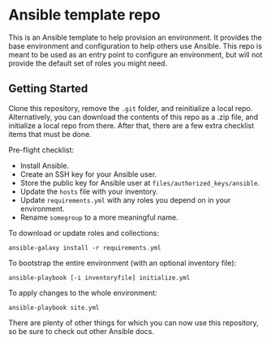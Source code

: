 # Ansible template repo

This is an Ansible template to help provision an environment.
It provides the base environment and configuration to help others use Ansible.
This repo is meant to be used as an entry point to configure an environment,
but will not provide the default set of roles you might need.

## Getting Started

Clone this repository, remove the `.git` folder, and reinitialize a local repo.
Alternatively, you can download the contents of this repo as a .zip file,
and initialize a local repo from there.
After that, there are a few extra checklist items that must be done.

Pre-flight checklist:
* Install Ansible.
* Create an SSH key for your Ansible user.
* Store the public key for Ansible user at `files/authorized_keys/ansible`.
* Update the `hosts` file with your inventory.
* Update `requirements.yml` with any roles you depend on in your environment.
* Rename `somegroup` to a more meaningful name.

To download or update roles and collections:

    ansible-galaxy install -r requirements.yml

To bootstrap the entire environment (with an optional inventory file):

    ansible-playbook [-i inventoryfile] initialize.yml

To apply changes to the whole environment:

    ansible-playbook site.yml

There are plenty of other things for which you can now use this repository,
so be sure to check out other Ansible docs.
